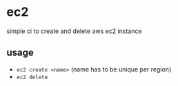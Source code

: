# ec2
simple ci to create and delete aws ec2 instance

## usage
- `ec2 create <name>` (name has to be unique per region)
- `ec2 delete`
